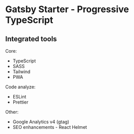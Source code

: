 # Gatsby Starter - Progressive TypeScript

## Integrated tools

Core: 
- TypeScript
- SASS
- Tailwind
- PWA
  
Code analyze:
- ESLint
- Prettier
  
Other:
- Google Analytics v4 (gtag)
- SEO enhancements - React Helmet